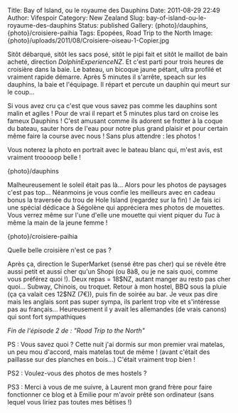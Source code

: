 Title: Bay of Island, ou le royaume des Dauphins
Date: 2011-08-29 22:49
Author: Vifespoir
Category: New Zealand
Slug: bay-of-island-ou-le-royaume-des-dauphins
Status: published
Gallery: {photo}/dauphins, {photo}/croisiere-paihia
Tags: Epopées, Road Trip to the North
Image: {photo}/uploads/2011/08/Croisiere-oiseau-1-Copier.jpg

Sitôt débarqué, sitôt les sacs posé, sitôt le pipi fait et sitôt le
maillot de bain acheté, direction *DolphinExperienceNZ*. Et c'est parti
pour trois heures de croisière dans la baie. Le bateau, un bicoque jaune
pétant, ultra profilé et vraiment rapide démarre. Après 5 minutes il
s'arrête, speach sur les dauphins, la baie et l'équipage. Il répart et
percute un dauphin qui meurt sur le coup...

Si vous avez cru ça c'est que vous savez pas comme les dauphins sont
malin et agiles ! Pour de vrai il repart et 5 minutes plus tard on
croise les fameux Dauphins ! C'est amusant comme ils adorent se frotter
à la coque du bateau, sauter hors de l'eau pour notre plus grand plaisir
et pour certain même faire la course avec nous ! Sans plus attendre :
les photos !

Vous noterez la photo en portrait avec le bateau blanc qui, m'est avis,
est vraiment trooooop belle !

{photo}/dauphins

Malheureusement le soleil était pas là... Alors pour les photos de
paysages c'est pas top... Néanmoins je vous confie les meilleurs avec en
cadeau bonus la traversée du trou de Hole Island (regardez sur la fin) !
Je fais ici une spécial dédicace à Ségolène qui appréciera mes photos de
mouettes. Vous verrez même sur l'une d'elle une mouette qui vient piquer
du *Tuc* à même la main de la jeune femme !

{photo}/croisiere-paihia

Quelle belle croisière n'est ce pas ?

Après ça, direction le SuperMarket (sensé être pas cher) qui se révèle
être aussi petit et aussi cher qu'un Shopi (ou 8à8, ou je ne sais quoi,
comme vous préférez quoi !). Deux repas = 18\$NZ, autant manger au resto
pas cher quoi... Subway, Chinois, ou troquet. Retour à mon hostel, BBQ
sous la pluie (ça ça valait ces 12\$NZ (7€)), puis fin de soirée au bar.
Je veux pas dire mais les anglais sont pas super sympa, ils parlent trop
vite et s'intéresse pas au français... Heureusement il y avait les
allemandes (de vrais canons) qui sont fort sympathiques

*Fin de l'épisode 2 de : "Road Trip to the North"*

PS : Vous savez quoi ? Cette nuit j'ai dormis sur mon premier vrai
matelas, un peu mou d'accord, mais matelas tout de même ! (avant c'était
des paillasse sur des planches en bois...) C'était vraiment trop bien !

PS2 : Voulez-vous des photos de mes hostels ?

PS3 : Merci à vous de me suivre, à Laurent mon grand frère pour faire
fonctionner ce blog et à Emilie pour m'avoir prêté son ordinateur (sans
lequel vous liriez pas toutes mes bêtises !)
